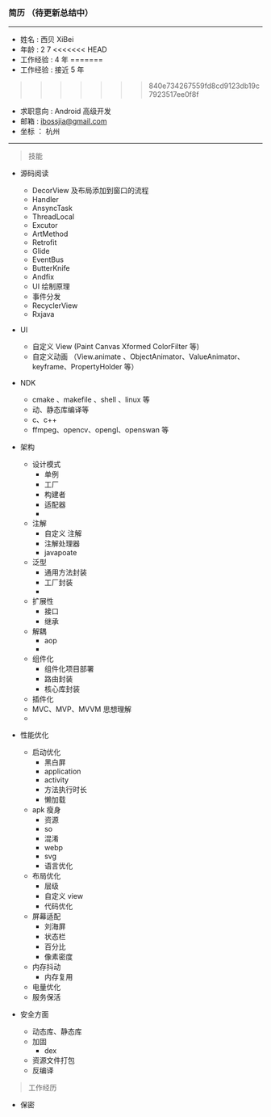 ### 简历 （待更新总结中）

---

- 姓名 : 西贝 XiBei
- 年龄 : 2 7
<<<<<<< HEAD
- 工作经验 : 4 年
=======
- 工作经验 : 接近 5 年
>>>>>>> 840e734267559fd8cd9123db19c7923517ee0f8f
- 求职意向 : Android 高级开发
- 邮箱 : ibossjia@gmail.com
- 坐标 ： 杭州

---

> 技能

- 源码阅读

  - DecorView 及布局添加到窗口的流程
  - Handler
  - AnsyncTask
  - ThreadLocal
  - Excutor
  - ArtMethod
  - Retrofit
  - Glide
  - EventBus
  - ButterKnife
  - Andfix
  - UI 绘制原理
  - 事件分发
  - RecyclerView
  - Rxjava

- UI
  - 自定义 View (Paint Canvas Xformed ColorFilter 等)
  - 自定义动画 （View.animate 、ObjectAnimator、ValueAnimator、keyframe、PropertyHolder 等）
- NDK
  - cmake 、makefile 、shell 、linux 等
  - 动、静态库编译等
  - c、c++
  - ffmpeg、opencv、opengl、openswan 等
- 架构

  - 设计模式
    - 单例
    - 工厂
    - 构建者
    - 适配器
    -
  - 注解
    - 自定义 注解
    - 注解处理器
    - javapoate
  - 泛型
    - 通用方法封装
    - 工厂封装
    -
  - 扩展性
    - 接口
    - 继承
  - 解耦
    - aop
    -
  - 组件化
    - 组件化项目部署
    - 路由封装
    - 核心库封装
  - 插件化
  - MVC、MVP、MVVM 思想理解
  -

- 性能优化
  - 启动优化
    - 黑白屏
    - application
    - activity
    - 方法执行时长
    - 懒加载
  - apk 瘦身
    - 资源
    - so
    - 混淆
    - webp
    - svg
    - 语言优化
  - 布局优化
    - 层级
    - 自定义 view
    - 代码优化
  - 屏幕适配
    - 刘海屏
    - 状态栏
    - 百分比
    - 像素密度
  - 内存抖动
    - 内存复用
  - 电量优化
  - 服务保活
- 安全方面
  - 动态库、静态库
  - 加固
    - dex
  - 资源文件打包
  - 反编译

> 工作经历

- 保密

